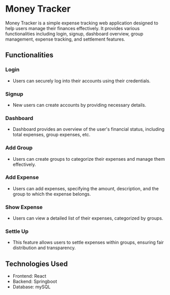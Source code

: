 # Money Tracker

Money Tracker is a simple expense tracking web application designed to help users manage their finances effectively. It provides various functionalities including login, signup, dashboard overview, group management, expense tracking, and settlement features.

## Functionalities

### Login
- Users can securely log into their accounts using their credentials.

### Signup
- New users can create accounts by providing necessary details.

### Dashboard
- Dashboard provides an overview of the user's financial status, including total expenses, group expenses, etc.

### Add Group
- Users can create groups to categorize their expenses and manage them effectively.

### Add Expense
- Users can add expenses, specifying the amount, description, and the group to which the expense belongs.

### Show Expense
- Users can view a detailed list of their expenses, categorized by groups.

### Settle Up
- This feature allows users to settle expenses within groups, ensuring fair distribution and transparency.

## Technologies Used
- Frontend: React
- Backend: Springboot
- Database: mySQL
